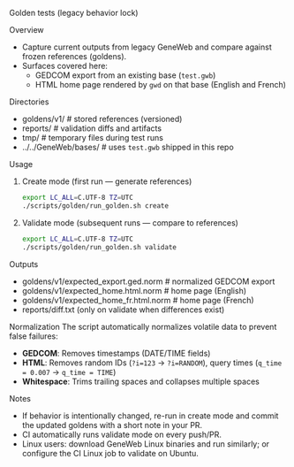 Golden tests (legacy behavior lock)

Overview
- Capture current outputs from legacy GeneWeb and compare against frozen references (goldens).
- Surfaces covered here:
  - GEDCOM export from an existing base (`test.gwb`)
  - HTML home page rendered by `gwd` on that base (English and French)

Directories
- goldens/v1/            # stored references (versioned)
- reports/               # validation diffs and artifacts
- tmp/                   # temporary files during test runs
- ../../GeneWeb/bases/   # uses `test.gwb` shipped in this repo

Usage
1) Create mode (first run — generate references)
   ```bash
   export LC_ALL=C.UTF-8 TZ=UTC
   ./scripts/golden/run_golden.sh create
   ```

2) Validate mode (subsequent runs — compare to references)
   ```bash
   export LC_ALL=C.UTF-8 TZ=UTC
   ./scripts/golden/run_golden.sh validate
   ```

Outputs
- goldens/v1/expected_export.ged.norm    # normalized GEDCOM export
- goldens/v1/expected_home.html.norm     # home page (English)
- goldens/v1/expected_home_fr.html.norm  # home page (French)
- reports/diff.txt (only on validate when differences exist)

Normalization
The script automatically normalizes volatile data to prevent false failures:
- **GEDCOM**: Removes timestamps (DATE/TIME fields)
- **HTML**: Removes random IDs (`?i=123` → `?i=RANDOM`), query times (`q_time = 0.007` → `q_time = TIME`)
- **Whitespace**: Trims trailing spaces and collapses multiple spaces

Notes
- If behavior is intentionally changed, re-run in create mode and commit the updated goldens with a short note in your PR.
- CI automatically runs validate mode on every push/PR.
- Linux users: download GeneWeb Linux binaries and run similarly; or configure the CI Linux job to validate on Ubuntu.

